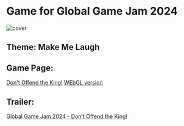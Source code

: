 # Game for Global Game Jam 2024

![cover](https://globalgamejam.org/s3/files/styles/sidebar_full/s3/games/2024/188007/featured/Screenshot_32.png?itok=pjsBjzLH)

## Theme: Make Me Laugh

## Game Page:

[Don't Offend the King!](https://globalgamejam.org/games/2024/dont-offend-king-1)
[WEbGL version](https://vilmokas.itch.io/dont-offend-the-king)

## Trailer:

[Global Game Jam 2024 - Don't Offend the King!](https://youtu.be/idqyRtSabIQ)
